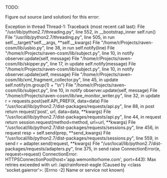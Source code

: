 TODO:

Figure out source (and solution) for this error:

Exception in thread Thread-1:
Traceback (most recent call last):
  File "/usr/lib/python2.7/threading.py", line 552, in __bootstrap_inner
    self.run()
  File "/usr/lib/python2.7/threading.py", line 505, in run
    self.__target(*self.__args, **self.__kwargs)
  File "/home/r/Projects/raven-cosm/lib/usbio.py", line 38, in run
    self.notify(line)
  File "/home/r/Projects/raven-cosm/lib/subject.py", line 10, in notify
    observer.update(self, message)
  File "/home/r/Projects/raven-cosm/lib/skipper.py", line 17, in update
    self.notify(message)
  File "/home/r/Projects/raven-cosm/lib/subject.py", line 10, in notify
    observer.update(self, message)
  File "/home/r/Projects/raven-cosm/lib/xml_fragment_collector.py", line 45, in update
    self.notify(m.group(1) + "\n")
  File "/home/r/Projects/raven-cosm/lib/subject.py", line 10, in notify
    observer.update(self, message)
  File "/home/r/Projects/raven-cosm/lib/we_monitor_writer.py", line 32, in update
    r = requests.post(self.API_PREFIX, data=data)
  File "/usr/local/lib/python2.7/dist-packages/requests/api.py", line 88, in post
    return request('post', url, data=data, **kwargs)
  File "/usr/local/lib/python2.7/dist-packages/requests/api.py", line 44, in request
    return session.request(method=method, url=url, **kwargs)
  File "/usr/local/lib/python2.7/dist-packages/requests/sessions.py", line 456, in request
    resp = self.send(prep, **send_kwargs)
  File "/usr/local/lib/python2.7/dist-packages/requests/sessions.py", line 559, in send
    r = adapter.send(request, **kwargs)
  File "/usr/local/lib/python2.7/dist-packages/requests/adapters.py", line 375, in send
    raise ConnectionError(e, request=request)
ConnectionError: HTTPSConnectionPool(host='app.wemonitorhome.com', port=443): Max retries exceeded with url: /api/rainforest-eagle (Caused by <class 'socket.gaierror'>: [Errno -2] Name or service not known)

